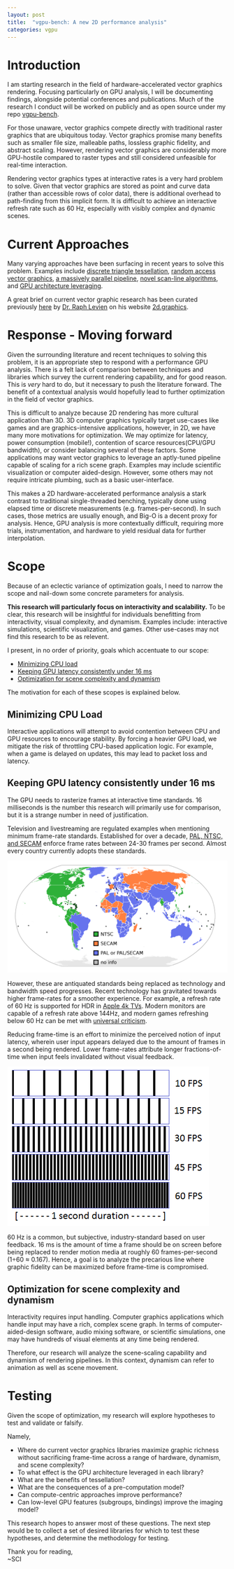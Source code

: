 ```yaml
---
layout: post
title:  "vgpu-bench: A new 2D performance analysis"
categories: vgpu
---
```

# Introduction
I am starting research in the field of hardware-accelerated vector graphics rendering. Focusing particularly on GPU analysis, I will be documenting findings, alongside potential conferences and publications. Much of the research I conduct will be worked on publicly and as open source under my repo [vgpu-bench](https://github.com/simbleau/vgpu-bench).

For those unaware, vector graphics compete directly with traditional raster graphics that are ubiquitous today. Vector graphics promise many benefits such as smaller file size, malleable paths, lossless graphic fidelity, and abstract scaling. However, rendering vector graphics are considerably more GPU-hostile compared to raster types and still considered unfeasible for real-time interaction.

Rendering vector graphics types at interactive rates is a very hard problem to solve. Given that vector graphics are stored as point and curve data (rather than accessible rows of color data), there is additional overhead to path-finding from this implicit form. It is difficult to achieve an interactive refresh rate such as 60 Hz, especially with visibly complex and dynamic scenes.

# Current Approaches
Many varying approaches have been surfacing in recent years to solve this problem. Examples include [discrete triangle tessellation](https://github.com/nical/lyon), [random access vector graphics](http://hhoppe.com/proj/ravg/), [a massively parallel pipeline](http://w3.impa.br/~diego/projects/GanEtAl14/), [novel scan-line algorithms](http://kunzhou.net/zjugaps/pathrendering/), and [GPU architecture leveraging](https://raphlinus.github.io/rust/graphics/gpu/2020/06/12/sort-middle.html).

A great brief on current vector graphic research has been curated previously [here](https://2d.graphics/book/gpu_rendering.html) by [Dr. Raph Levien](https://levien.com) on his website [2d.graphics](https://2d.graphics).

# Response - Moving forward
Given the surrounding literature and recent techniques to solving this problem, it is an appropriate step to respond with a performance GPU analysis. There is a felt lack of comparison between techniques and libraries which survey the current rendering capability, and for good reason. This is *very* hard to do, but it necessary to push the literature forward. The benefit of a contextual analysis would hopefully lead to further optimization in the field of vector graphics. 

This is difficult to analyze because 2D rendering has more cultural application than 3D. 3D computer graphics typically target use-cases like games and are graphics-intensive applications, however, in 2D, we have many more motivations for optimization. We may optimize for latency, power consumption (mobile!), contention of scarce resources(CPU/GPU bandwidth), or consider balancing several of these factors. Some applications may want vector graphics to leverage an aptly-tuned pipeline capable of scaling for a rich scene graph. Examples may include scientific visualization or computer aided-design. However, some others may not require intricate plumbing, such as a basic user-interface.

This makes a 2D hardware-accelerated performance analysis a stark contrast to traditional single-threaded benching, typically done using elapsed time or discrete measurements (e.g. frames-per-second). In such cases, those metrics are usually enough, and Big-O is a decent proxy for analysis. Hence, GPU analysis is more contextually difficult, requiring more trials, instrumentation, and hardware to yield residual data for further interpolation.

# Scope

Because of an eclectic variance of optimization goals, I need to narrow the scope and nail-down some concrete parameters for analysis.

**This research will particularly focus on interactivity and scalability.** To be clear, this research will be insightful for individuals benefitting from interactivity, visual complexity, and dynamism. Examples include: interactive simulations, scientific visualization, and games. Other use-cases may not find this research to be as relevent.

I present, in no order of priority, goals which accentuate to our scope:
 * [Minimizing CPU load](#minimizing-cpu-load)
 * [Keeping GPU latency consistently under 16 ms](#keeping-gpu-latency-consistently-under-16-ms)
 * [Optimization for scene complexity and dynamism](#optimization-for-scene-complexity-and-dynamism)

The motivation for each of these scopes is explained below.

## Minimizing CPU Load

Interactive applications will attempt to avoid contention between CPU and GPU resources to encourage stability. By forcing a heavier GPU load, we mitigate the risk of throttling CPU-based application logic. For example, when a game is delayed on updates, this may lead to packet loss and latency.

## Keeping GPU latency consistently under 16 ms

The GPU needs to rasterize frames at interactive time standards. 16 milliseconds is the number this research will primarily use for comparison, but it is a strange number in need of justification.

Television and livestreaming are regulated examples when mentioning minimum frame-rate standards. Established for over a decade, [PAL, NTSC, and SECAM](https://www.sony.com/electronics/support/articles/00006681) enforce frame rates between 24-30 frames per second. Almost every country currently adopts these standards. 

![Television frame rates by country](/assets/video_framerate.png)

However, these are antiquated standards being replaced as technology and bandwidth speed progresses. Recent technology has gravitated towards higher frame-rates for a smoother experience. For example, a refresh rate of 60 Hz is supported for HDR in [Apple 4k TVs](https://www.apple.com/apple-tv-4k/specs/). Modern monitors are capable of a refresh rate above 144Hz, and modern games refreshing below 60 Hz can be met with [universal criticism](https://community.stadia.com/t5/Getting-Started-With-Stadia/Performance-Destiny-2-1080p-and-RDR-1440P-30fps/m-p/137).

Reducing frame-time is an effort to minimize the perceived notion of input latency, wherein user input appears delayed due to the amount of frames in a second being rendered. Lower frame-rates attribute longer fractions-of-time when input feels invalidated without visual feedback.

![Frames per second](/assets/fps_illustration.png)

60 Hz is a common, but subjective, industry-standard based on user feedback. 16 ms is the amount of time a frame should be on screen before being replaced to render motion media at roughly 60 frames-per-second (1÷60 ≈ 0.167). Hence, a goal is to analyze the precarious line where graphic fidelity can be maximized before frame-time is compromised.

## Optimization for scene complexity and dynamism

Interactivity requires input handling. Computer graphics applications which handle input may have a rich, complex scene graph. In terms of computer-aided-design software, audio mixing software, or scientific simulations, one may have hundreds of visual elements at any time being rendered.

Therefore, our research will analyze the scene-scaling capability and dynamism of rendering pipelines. In this context, dynamism can refer to animation as well as scene movement.

# Testing

Given the scope of optimization, my research will explore hypotheses to test and validate or falsify.

Namely,
 * Where do current vector graphics libraries maximize graphic richness without sacrificing frame-time across a range of hardware, dynamism, and scene complexity?
 * To what effect is the GPU architecture leveraged in each library?
 * What are the benefits of tessellation?
 * What are the consequences of a pre-computation model?
 * Can compute-centric approaches improve performance?
 * Can low-level GPU features (subgroups, bindings) improve the imaging model?

This research hopes to answer most of these questions. The next step would be to collect a set of desired libraries for which to test these hypotheses, and determine the methodology for testing.

Thank you for reading,\
~SCI